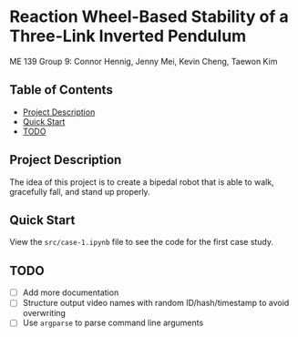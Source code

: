 # Reaction Wheel-Based Stability of a Three-Link Inverted Pendulum <!-- omit in toc -->

ME 139 Group 9: Connor Hennig, Jenny Mei, Kevin Cheng, Taewon Kim

## Table of Contents <!-- omit in toc -->

- [Project Description](#project-description)
- [Quick Start](#quick-start)
- [TODO](#todo)

## Project Description

The idea of this project is to create a bipedal robot that is able to walk, gracefully fall, and stand up properly.

## Quick Start

View the `src/case-1.ipynb` file to see the code for the first case study.

## TODO

- [ ] Add more documentation
- [ ] Structure output video names with random ID/hash/timestamp to avoid overwriting
- [ ] Use `argparse` to parse command line arguments
